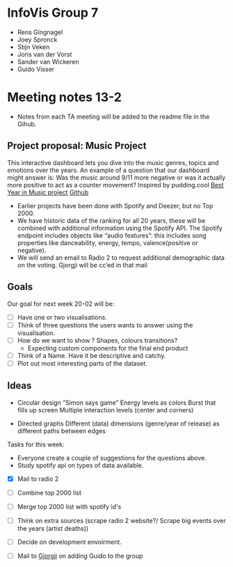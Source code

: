 # InfoVis Group 7
* Rens Gingnagel
* Joey Spronck
* Stijn Veken
* Joris van der Vorst
* Sander van Wickeren
* Guido Visser

# Meeting notes 13-2
* Notes from each TA meeting will be added to the readme file in the Gihub.

## Project proposal: Music Project
This interactive dashboard lets you dive into the music genres, topics and emotions over the years. An example of a question that our dashboard might answer is: Was the music around 9/11 more negative or was it actually more positive to act as a counter movement?
Inspired by pudding.cool [Best Year in Music project](https://pudding.cool/projects/music-history/) [Github](https://github.com/the-pudding/music-taste-2019)

* Earlier projects have been done with Spotify and Deezer, but no Top 2000.
* We have historic data of the ranking for all 20 years, these will be combined with additional information using the Spotify API. The Spotify endpoint includes objects like “audio features”: this includes song properties like danceability, energy, tempo, valence(positive or negative).
* We will send an email to Radio 2 to request additional demographic data on the voting. Gjorgji will be cc’ed in that mail

## Goals
Our goal for next week 20-02 will be:
- [ ] Have one or two visualisations.
- [ ] Think of three questions the users wants to answer using the visualisation.
- [ ] How do we want to show ? Shapes, colours transitions?
	* Expecting custom components for the final end product
- [ ] Think of a Name. Have it be descriptive and catchy.
- [ ] Plot out most interesting parts of the dataset.

## Ideas
* Circular design
“Simon says game”
Energy levels as colors
Burst that fills up screen
Multiple interaction levels (center and corners)

* Directed graphs
Different (data) dimensions (genre/year of release) as different paths between edges


Tasks for this week:
* Everyone create a couple of suggestions for the questions above.
* Study spotify api on types of data available.
- [x] Mail to radio 2
- [ ] Combine top 2000 list
- [ ] Merge top 2000 list with spotify id's
- [ ] Think on extra sources (scrape radio 2 website?/ Scrape big events over the years (artist deaths))
- [ ] Decide on development envoirment.
- [ ] Mail to [Gjorgji](mailto:g.strezoski@uva.nl) on adding Guido to the group 




